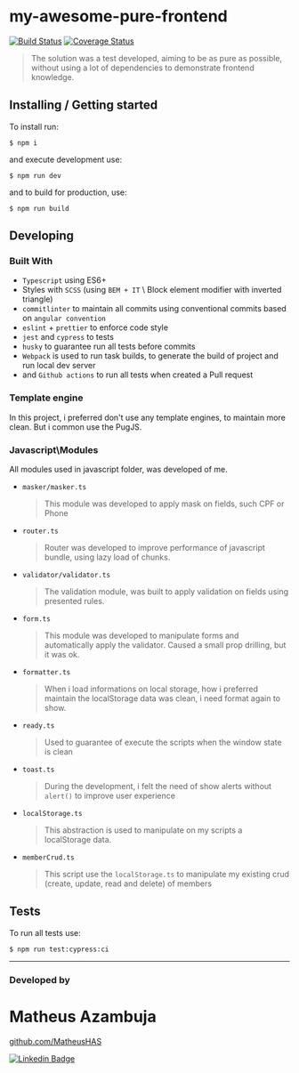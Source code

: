 # my-awesome-pure-frontend

[![Build Status](https://travis-ci.org/MatheusHAS/my-awesome-pure-frontend.svg?branch=main)](https://travis-ci.org/MatheusHAS/my-awesome-pure-frontend)
[![Coverage Status](https://coveralls.io/repos/github/MatheusHAS/my-awesome-pure-frontend/badge.svg?branch=main)](https://coveralls.io/github/MatheusHAS/my-awesome-pure-frontend?branch=main)

> The solution was a test developed, aiming to be as pure as possible, without using a lot of dependencies to demonstrate frontend knowledge.

## Installing / Getting started

To install run:

```shell
$ npm i
```

and execute development use:

```shell
$ npm run dev
```

and to build for production, use:

```shell
$ npm run build
```

## Developing

### Built With

- `Typescript` using ES6+
- Styles with `SCSS` (using `BEM + IT` \ Block element modifier with inverted triangle)
- `commitlinter` to maintain all commits using conventional commits based on `angular convention`
- `eslint` + `prettier` to enforce code style
- `jest` and `cypress` to tests
- `husky` to guarantee run all tests before commits
- `Webpack` is used to run task builds, to generate the build of project and run local dev server
- and `Github actions` to run all tests when created a Pull request

### Template engine

In this project, i preferred don't use any template engines, to maintain more clean. But i common use the PugJS.

### Javascript\Modules

All modules used in javascript folder, was developed of me.

- `masker/masker.ts`

  > This module was developed to apply mask on fields, such CPF or Phone

- `router.ts`

  > Router was developed to improve performance of javascript bundle, using lazy load of chunks.

- `validator/validator.ts`

  > The validation module, was built to apply validation on fields using presented rules.

- `form.ts`

  > This module was developed to manipulate forms and automatically apply the validator. Caused a small prop drilling, but it was ok.

- `formatter.ts`

  > When i load informations on local storage, how i preferred maintain the localStorage data was clean, i need format again to show.

- `ready.ts`

  > Used to guarantee of execute the scripts when the window state is clean

- `toast.ts`

  > During the development, i felt the need of show alerts without `alert()` to improve user experience

- `localStorage.ts`

  > This abstraction is used to manipulate on my scripts a localStorage data.

- `memberCrud.ts`
  > This script use the `localStorage.ts` to manipulate my existing crud (create, update, read and delete) of members

## Tests

To run all tests use:

```shell
$ npm run test:cypress:ci
```

---

### Developed by

# Matheus Azambuja

[github.com/MatheusHAS](https://github.com/MatheusHAS)

[![Linkedin Badge](https://img.shields.io/badge/-LinkedIn-blue?style=flat-square&logo=Linkedin&logoColor=white)](https://www.linkedin.com/in/matheusazambuja/)
